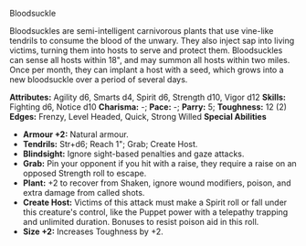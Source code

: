 Bloodsuckle

Bloodsuckles are semi-intelligent carnivorous plants that use
vine-like tendrils to consume the blood of the unwary. They also inject
sap into living victims, turning them into hosts to serve and protect
them. Bloodsuckles can sense all hosts within 18", and may summon all
hosts within two miles. Once per month, they can implant a host with a
seed, which grows into a new bloodsuckle over a period of several days.

**Attributes:** Agility d6, Smarts d4, Spirit d6, Strength d10, Vigor
d12
**Skills:** Fighting d6, Notice d10
**Charisma:** -; **Pace:** -; **Parry:** 5; **Toughness:** 12 (2)
**Edges:** Frenzy, Level Headed, Quick, Strong Willed
**Special Abilities**
- **Armour +2:** Natural armour.
- **Tendrils:** Str+d6; Reach 1"; Grab; Create Host.
- **Blindsight:** Ignore sight-based penalties and gaze attacks.
- **Grab:** Pin your opponent if you hit with a raise, they require a
raise on an opposed Strength roll to escape.
- **Plant:** +2 to recover from Shaken, ignore wound modifiers, poison,
and extra damage from called shots.
- **Create Host:** Victims of this attack must make a Spirit roll or
fall under this creature's control, like the Puppet power with a
telepathy trapping and unlimited duration. Bonuses to resist poison aid
in this roll.
- **Size +2:** Increases Toughness by +2.

